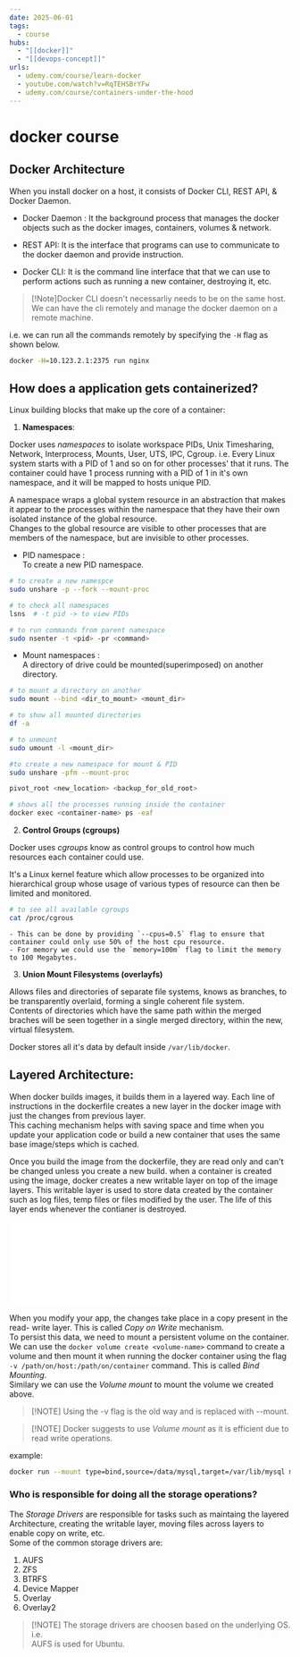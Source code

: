 ```yaml
---
date: 2025-06-01
tags:
  - course
hubs:
  - "[[docker]]"
  - "[[devops-concept]]"
urls:
  - udemy.com/course/learn-docker
  - youtube.com/watch?v=RqTEHSBrYFw
  - udemy.com/course/containers-under-the-hood
---
```


# docker course

## Docker Architecture

When you install docker on a host, it consists of Docker CLI, REST API, & Docker
Daemon.

- Docker Daemon : It the background process that manages the docker objects such
  as the docker images, containers, volumes & network.

- REST API: It is the interface that programs can use to communicate to the
  docker daemon and provide instruction.

- Docker CLI: It is the command line interface that that we can use to perform
  actions such as running a new container, destroying it, etc.

> [!Note]Docker CLI doesn't necessarliy needs to be on the same host. We can
> have the cli remotely and manage the docker daemon on a remote machine.

i.e. we can run all the commands remotely by specifying the `-H` flag as shown
below.

```bash
docker -H=10.123.2.1:2375 run nginx
```

## How does a application gets containerized?

Linux building blocks that make up the core of a container:

1. **Namespaces**:

Docker uses _namespaces_ to isolate workspace PIDs, Unix Timesharing, Network,
Interprocess, Mounts, User, UTS, IPC, Cgroup. i.e. Every Linux system starts
with a PID of 1 and so on for other processes' that it runs. The container could
have 1 process running with a PID of 1 in it's own namespace, and it will be
mapped to hosts unique PID.

A namespace wraps a global system resource in an abstraction that makes it
appear to the processes within the namespace that they have their own isolated
instance of the global resource.  
Changes to the global resource are visible to other processes that are members
of the namespace, but are invisible to other processes.

- PID namespace :  
  To create a new PID namespace.

```bash
# to create a new namespce
sudo unshare -p --fork --mount-proc

# to check all namespaces
lsns  # -t pid -> to view PIDs

# to run commands from parent namespace
sudo nsenter -t <pid> -pr <command>
```

- Mount namespaces :  
  A directory of drive could be mounted(superimposed) on another directory.

```bash
# to mount a directory on another
sudo mount --bind <dir_to_mount> <mount_dir>

# to show all mounted directories
df -a

# to unmount
sudo umount -l <mount_dir>

#to create a new namespace for mount & PID
sudo unshare -pfm --mount-proc

pivot_root <new_location> <backup_for_old_root>
```

```bash
# shows all the processes running inside the container
docker exec <container-name> ps -eaf
```

2. **Control Groups (cgroups)**

Docker uses _cgroups_ know as control groups to control how much resources each
container could use.

It's a Linux kernel feature which allow processes to be organized into
hierarchical group whose usage of various types of resource can then be limited
and monitored.

```bash
# to see all available cgroups
cat /proc/cgrous
```

    - This can be done by providing `--cpus=0.5` flag to ensure that container could only use 50% of the host cpu resource.
    - For memory we could use the `memory=100m` flag to limit the memory to 100 Megabytes.

3. **Union Mount Filesystems (overlayfs)**

Allows files and directories of separate file systems, knows as branches, to be
transparently overlaid, forming a single coherent file system.  
Contents of directories which have the same path within the merged braches will
be seen together in a single merged directory, within the new, virtual
filesystem.

Docker stores all it's data by default inside `/var/lib/docker`.

## Layered Architecture:

When docker builds images, it builds them in a layered way. Each line of
instructions in the dockerfile creates a new layer in the docker image with just
the changes from previous layer.  
This caching mechanism helps with saving space and time when you update your
application code or build a new container that uses the same base image/steps
which is cached.

Once you build the image from the dockerfile, they are read only and can't be
changed unless you create a new build. when a container is created using the
image, docker creates a new writable layer on top of the image layers. This
writable layer is used to store data created by the container such as log files,
temp files or files modified by the user. The life of this layer ends whenever
the contianer is destroyed.

![Layers-representation](../Excalidraw/docker-layers.excalidraw.md)

When you modify your app, the changes take place in a copy present in the read-
write layer. This is called _Copy on Write_ mechanism.  
To persist this data, we need to mount a persistent volume on the container. We
can use the `docker volume create <volume-name>` command to create a volume and
then mount it when running the docker container using the flag
`-v /path/on/host:/path/on/container` command. This is called _Bind Mounting_.  
Similary we can use the _Volume mount_ to mount the volume we created above.

> [!NOTE] Using the -v flag is the old way and is replaced with --mount.

> [!NOTE] Docker suggests to use _Volume mount_ as it is efficient due to read
> write operations.

example:

```bash
docker run --mount type=bind,source=/data/mysql,target=/var/lib/mysql mysql
```

### Who is responsible for doing all the storage operations?

The _Storage Drivers_ are responsible for tasks such as maintaing the layered
Architecture, creating the writable layer, moving files across layers to enable
copy on write, etc.  
Some of the common storage drivers are:

1. AUFS
2. ZFS
3. BTRFS
4. Device Mapper
5. Overlay
6. Overlay2

> [!NOTE] The storage drivers are choosen based on the underlying OS. i.e.  
> AUFS is used for Ubuntu.
